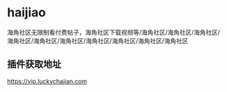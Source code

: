 # haijiao
海角社区无限制看付费帖子，海角社区下载视频等/海角社区/海角社区/海角社区/海角社区/海角社区/海角社区/海角社区/海角社区/海角社区/海角社区
<h2>插件获取地址</h2>
<a href="https://vip.luckychajian.com">https://vip.luckychajian.com</a>

